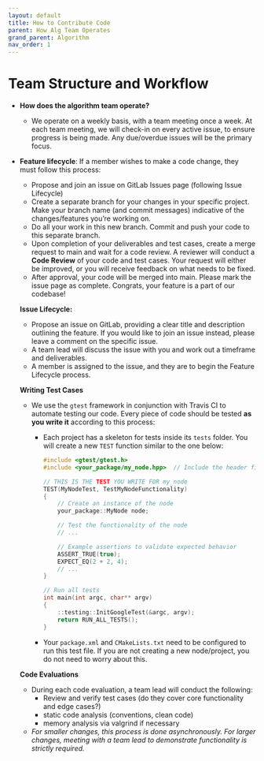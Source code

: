 ```yaml
---
layout: default
title: How to Contribute Code
parent: How Alg Team Operates
grand_parent: Algorithm
nav_order: 1
---
```



# Team Structure and Workflow

- **How does the algorithm team operate?**
    - We operate on a weekly basis, with a team meeting once a week. At each team meeting, we will check-in on every active issue, to ensure progress is being made. Any due/overdue issues will be the primary focus.
- **Feature lifecycle**: If a member wishes to make a code change, they must follow this process:
    - Propose and join an issue on GitLab Issues page (following Issue Lifecycle)
    - Create a separate branch for your changes in your specific project. Make your branch name (and commit messages) indicative of the changes/features you’re working on.
    - Do all your work in this new branch. Commit and push your code to this separate branch.
    - Upon completion of your deliverables and test cases, create a merge request to main and wait for a code review. A reviewer will conduct a **Code Review** of your code and test cases. Your request will either be improved, or you will receive feedback on what needs to be fixed.
    - After approval, your code will be merged into main. Please mark the issue page as complete. Congrats, your feature is a part of our codebase!


    
    **Issue Lifecycle:**
    
    - Propose an issue on GitLab, providing a clear title and description outlining the feature. If you would like to join an issue instead, please leave a comment on the specific issue.
    - A team lead will discuss the issue with you and work out a timeframe and deliverables.
    - A member is assigned to the issue, and they are to begin the Feature Lifecycle process.
    
    **Writing Test Cases**
    
    - We use the `gtest` framework in conjunction with Travis CI to automate testing our code. Every piece of code should be tested **as you write it** according to this process:
        - Each project has a skeleton for tests inside its `tests` folder. You will create a new `TEST` function similar to the one below:
            
            ```cpp
            #include <gtest/gtest.h>
            #include <your_package/my_node.hpp>  // Include the header file for your node
            
            // THIS IS THE TEST YOU WRITE FOR my_node
            TEST(MyNodeTest, TestMyNodeFunctionality)
            {
                // Create an instance of the node
                your_package::MyNode node;
            
                // Test the functionality of the node
                // ...
            
                // Example assertions to validate expected behavior
                ASSERT_TRUE(true);
                EXPECT_EQ(2 + 2, 4);
                // ...
            }
            
            // Run all tests
            int main(int argc, char** argv)
            {
                ::testing::InitGoogleTest(&argc, argv);
                return RUN_ALL_TESTS();
            }
            ```
            
        - Your `package.xml` and `CMakeLists.txt` need to be configured to run this test file. If you are not creating a new node/project, you do not need to worry about this.
    
    **Code Evaluations**
    
    - During each code evaluation, a team lead will conduct the following:
        - Review and verify test cases (do they cover core functionality and edge cases?)
        - static code analysis (conventions, clean code)
        - memory analysis via valgrind if necessary
    - *For smaller changes, this process is done asynchronously. For larger changes, meeting with a team lead to demonstrate functionality is strictly required.*
